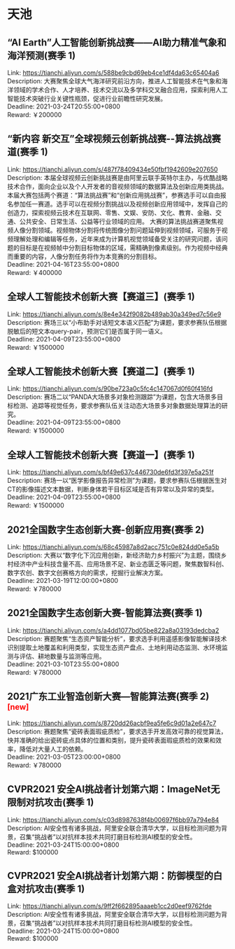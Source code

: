 # 天池



## “AI Earth”人工智能创新挑战赛——AI助力精准气象和海洋预测(赛季 1)

Link: https://tianchi.aliyun.com/s/588be9cbd69eb4ce1df4da63c65404a6  
Description: 大赛聚焦全球大气海洋研究前沿方向，推进人工智能技术在气象和海洋领域的学术合作、人才培养、技术交流以及多学科交叉融合应用，探索利用人工智能技术突破行业关键性瓶颈，促进行业前瞻性研究发展。  
Deadline: 2021-03-24T20:55:00+0800  
Reward: ￥200000  


## “新内容 新交互”全球视频云创新挑战赛--算法挑战赛道(赛季 1)

Link: https://tianchi.aliyun.com/s/487f78409434e50fbf1942609e207650  
Description: 本届全球视频云创新挑战赛是由阿里云联手英特尔主办，与优酷战略技术合作，面向企业以及个人开发者的音视频领域的数据算法及创新应用类挑战。本届大赛包括两个赛道：“算法挑战赛”和“创新应用挑战赛”，参赛选手可以自由报名参加任一赛道。选手可以在视频分割挑战以及视频创新应用领域中，发挥自己的创造力，探索视频云技术在互联网、零售、文娱、安防、文化、教育、金融、交通、公共安全、日常生活、公益等行业领域的应用。
大赛的算法挑战赛道聚焦视频人像分割领域。视频物体分割将传统图像分割问题延伸到视频领域，可服务于视频理解处理和编辑等任务，近年来成为计算机视觉领域备受关注的研究问题，该问题的目标是在视频帧中分割目标物体的区域，需精确到像素级别。作为视频中经典而重要的内容，人像分割任务将作为本竞赛的分割目标。  
Deadline: 2021-04-16T23:55:00+0800  
Reward: ￥400000  


## 全球人工智能技术创新大赛【赛道三】(赛季 1)

Link: https://tianchi.aliyun.com/s/8e4e342f9082b489ab30a349ed7c56e9  
Description: 赛场三以“小布助手对话短文本语义匹配”为课题，要求参赛队伍根据脱敏后的短文本query-pair，预测它们是否属于同一语义。  
Deadline: 2021-04-09T23:55:00+0800  
Reward: ￥1500000  


## 全球人工智能技术创新大赛【赛道二】(赛季 1)

Link: https://tianchi.aliyun.com/s/90be723a0c5fc4c147067d0f60f416fd  
Description: 赛场二以“PANDA大场景多对象检测跟踪”为课题，包含大场景多目标检测、追踪等视觉任务，要求参赛队伍关注动态大场景多对象数据处理算法的研究。  
Deadline: 2021-04-09T23:55:00+0800  
Reward: ￥1500000  


## 全球人工智能技术创新大赛【赛道一】(赛季 1)

Link: https://tianchi.aliyun.com/s/bf49e637c446730de6fd3f397e5a251f  
Description: 赛场一以“医学影像报告异常检测”为课题，要求参赛队伍根据医生对CT的影像描述文本数据，判断身体若干目标区域是否有异常以及异常的类型。  
Deadline: 2021-04-09T23:55:00+0800  
Reward: ￥1500000  


## 2021全国数字生态创新大赛-创新应用赛(赛季 2)

Link: https://tianchi.aliyun.com/s/68c45987a8d2acc751c0e824dd0e5a5b  
Description: 大赛以“数字化下沉应用创新，新经济助力乡村振兴”为主题，围绕乡村经济中产业科技含量不高、应用场景不足、新业态匮乏等问题，聚焦数智科创、数字农创、数字文创赛格方向的需求，挖掘行业解决方案。  
Deadline: 2021-03-19T12:00:00+0800  
Reward: ￥780000  


## 2021全国数字生态创新大赛-智能算法赛(赛季 1)

Link: https://tianchi.aliyun.com/s/a4dd1077bd05be822a8a03193dedcba2  
Description: 赛题聚焦“生态资产智能分析”，要求选手利用遥感影像智能解译技术识别提取土地覆盖和利用类型，实现生态资产盘点、土地利用动态监测、水环境监测与评估、耕地数量与监测等应用。  
Deadline: 2021-03-10T23:55:00+0800  
Reward: ￥780000  


## 2021广东工业智造创新大赛—智能算法赛(赛季 2) <sup style="color:red">[new]<sup>  

Link: https://tianchi.aliyun.com/s/8720dd26acbf9ea5fe6c9d01a2e647c7  
Description: 赛题聚焦“瓷砖表面瑕疵质检”，要求选手开发高效可靠的视觉算法，快并准确的给出瓷砖疵点具体的位置和类别，提升瓷砖表面瑕疵质检的效果和效率，降低对大量人工的依赖。  
Deadline: 2021-03-05T23:00:00+0800  
Reward: ￥780000  


## CVPR2021 安全AI挑战者计划第六期：ImageNet无限制对抗攻击(赛季 1)

Link: https://tianchi.aliyun.com/s/c03d8987638f4b00697f6bb97a794e84  
Description: AI安全性有诸多挑战，阿里安全联合清华大学，以目标检测问题为背景，召集“挑战者”以对抗样本技术共同打磨目标检测AI模型的安全性。  
Deadline: 2021-03-24T15:00:00+0800  
Reward: $100000  


## CVPR2021 安全AI挑战者计划第六期：防御模型的白盒对抗攻击(赛季 1)

Link: https://tianchi.aliyun.com/s/9ff2f662895aaaeb1cc2d0eef9762fde  
Description: AI安全性有诸多挑战，阿里安全联合清华大学，以目标检测问题为背景，召集“挑战者”以对抗样本技术共同打磨目标检测AI模型的安全性。  
Deadline: 2021-03-24T15:00:00+0800  
Reward: $100000  

